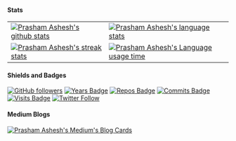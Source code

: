 #### Stats

<table align="center" cellspacing="0" cellpadding="0" border="0">
   <tr>
    <td>
      <a href="https://prasham.me" target="_blank">
        <img src="https://github-readme-stats.vercel.app/api?username=p-racoon&show_icons=true&include_all_commits=true&theme=github_dark&hide_border=true&hide=stars&count_private=true" alt="Prasham Ashesh's github stats">
      <a/>
    </td>
    <td>
      <a href="https://prasham.me" target="_blank">
        <img src="https://github-readme-stats.vercel.app/api/top-langs/?username=p-racoon&theme=github_dark&layout=compact&hide_border=true&exclude_repo=SNPproject,Morphological-Analyzer-for-Sanskrit" alt="Prasham Ashesh's language stats">
      <a/>
    </td>
   </tr>
  <tr>
  <tr>
    <td>
      <a href="https://prasham.me" target="_blank">
        <img src="https://github-readme-streak-stats.herokuapp.com?user=p-racoon&theme=tokyonight_duo&hide_border=true" alt="Prasham Ashesh's streak stats">
      <a/>
    </td>
    <td>
      <a href="https://prasham.me" target="_blank">
        <img src="https://github-readme-stats.vercel.app/api/pin/?username=p-racoon&repo=p-racoon&theme=github_dark&hide_border=true" alt="Prasham Ashesh's Language usage time">
      <a/>
    </td>
   </tr>
</table>

#### Shields and Badges
[![GitHub followers](https://img.shields.io/github/followers/p-racoon?style=social)]()
[![Years Badge](https://badges.pufler.dev/years/p-racoon)]()
[![Repos Badge](https://badges.pufler.dev/repos/p-racoon)]()
[![Commits Badge](https://badges.pufler.dev/commits/monthly/p-racoon)]()
[![Visits Badge](https://badges.pufler.dev/visits/p-racoon/p-racoon)]()
[![Twitter Follow](https://img.shields.io/twitter/follow/Prasham09?style=social)](https://twitter.com/Prasham09)

#### Medium Blogs

[![Prasham Ashesh's Medium's Blog Cards](https://github-cards-external-blogs.souravdey777.vercel.app/getMediumBlogs?username=prasham9.ash&type=vertical)](https://medium.com/@prasham9.ash)

<!-- [![Prasham Ashesh's Dev.to's Blog Cards](https://github-cards-external-blogs.souravdey777.vercel.app/getDevBlogs?username=pracoon&type=horizontal)](https://dev.to/pracoon) -->

<!-- #### Activity Graph

<div align="center">
  <img src="https://activity-graph.herokuapp.com/graph?username=p-racoon&bg_color=000000&color=e6e3e3&line=ffffff&point=edeff2">
</div> -->


<!--
**p-racoon/p-racoon** is a ✨ _special_ ✨ repository because its `README.md` (this file) appears on your GitHub profile.

Here are some ideas to get you started:

- 🔭 I’m currently working on ...
- 🌱 I’m currently learning ...
- 👯 I’m looking to collaborate on ...
- 🤔 I’m looking for help with ...
- 💬 Ask me about ...
- 📫 How to reach me: ...
- 😄 Pronouns: ...
- ⚡ Fun fact: ...
-->
